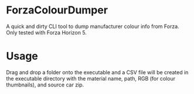 # ForzaColourDumper
A quick and dirty CLI tool to dump manufacturer colour info from Forza.
Only tested with Forza Horizon 5.
# Usage
Drag and drop a folder onto the executable and a CSV file will be created in the executable directory with the material name, path, RGB (for colour thumbnails), and source car zip.
